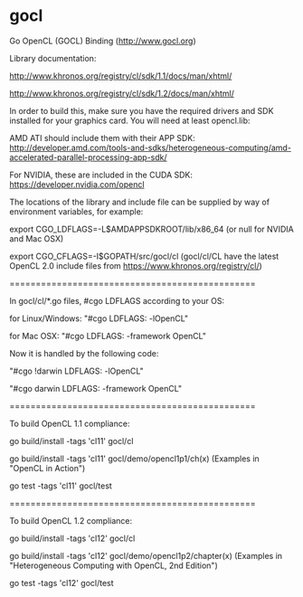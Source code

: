 gocl
====

Go OpenCL (GOCL) Binding (http://www.gocl.org)


Library documentation: 

http://www.khronos.org/registry/cl/sdk/1.1/docs/man/xhtml/

http://www.khronos.org/registry/cl/sdk/1.2/docs/man/xhtml/

In order to build this, make sure you have the required drivers and SDK installed for your graphics card. You will need at least opencl.lib:

AMD ATI should include them with their APP SDK: http://developer.amd.com/tools-and-sdks/heterogeneous-computing/amd-accelerated-parallel-processing-app-sdk/

For NVIDIA, these are included in the CUDA SDK: https://developer.nvidia.com/opencl

The locations of the library and include file can be supplied by way of environment variables, for example: 

export CGO_LDFLAGS=-L$AMDAPPSDKROOT/lib/x86_64     			(or null for NVIDIA and Mac OSX)

export CGO_CFLAGS=-I$GOPATH/src/gocl/cl     				(gocl/cl/CL have the latest OpenCL 2.0 include files from https://www.khronos.org/registry/cl/)

===============================================

In gocl/cl/*.go files, #cgo LDFLAGS according to your OS:

for Linux/Windows:  "#cgo LDFLAGS: -lOpenCL"

for Mac OSX:  		"#cgo LDFLAGS: -framework OpenCL"


Now it is handled by the following code:

"#cgo !darwin LDFLAGS: -lOpenCL"

"#cgo darwin LDFLAGS: -framework OpenCL"

===============================================

To build OpenCL 1.1 compliance: 

go build/install -tags 'cl11' gocl/cl

go build/install -tags 'cl11' gocl/demo/opencl1p1/ch(x)         (Examples in "OpenCL in Action")

go test -tags 'cl11' gocl/test

===============================================

To build OpenCL 1.2 compliance: 

go build/install -tags 'cl12' gocl/cl

go build/install -tags 'cl12' gocl/demo/opencl1p2/chapter(x)    (Examples in "Heterogeneous Computing with OpenCL, 2nd Edition")

go test -tags 'cl12' gocl/test
